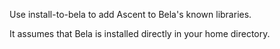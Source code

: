 Use install-to-bela to add Ascent to Bela's known libraries.

It assumes that Bela is installed directly in your home directory.

